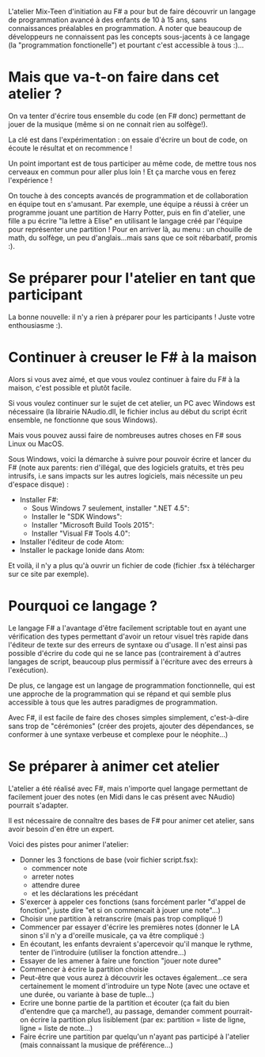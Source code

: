 L'atelier Mix-Teen d'initiation au F# a pour but de faire découvrir un langage de programmation avancé à des enfants de 10 à 15 ans, sans connaissances préalables en programmation.
A noter que beaucoup de développeurs ne connaissent pas les concepts sous-jacents à ce langage (la "programmation fonctionelle") et pourtant c'est accessible à tous :)...

# Mais que va-t-on faire dans cet atelier ?
On va tenter d'écrire tous ensemble du code (en F# donc) permettant de jouer de la musique (même si on ne connait rien au solfège!).

La clé est dans l'expérimentation : on essaie d'écrire un bout de code, on écoute le résultat et on recommence !

Un point important est de tous participer au même code, de mettre tous nos cerveaux en commun pour aller plus loin ! Et ça marche vous en ferez l'expérience !

On touche à des concepts avancés de programmation et de collaboration en équipe tout en s'amusant. Par exemple, une équipe a réussi à créer un programme jouant une partition de Harry Potter, puis en fin d'atelier, une fille a pu écrire "la lettre à Elise" en utilisant le langage créé par l'équipe pour représenter une partition ! Pour en arriver là, au menu : un chouille de math, du solfège, un peu d'anglais...mais sans que ce soit rébarbatif, promis :).

# Se préparer pour l'atelier en tant que participant
La bonne nouvelle: il n'y a rien à préparer pour les participants ! Juste votre enthousiasme :).

# Continuer à creuser le F# à la maison
Alors si vous avez aimé, et que vous voulez continuer à faire du F# à la maison, c'est possible et plutôt facile.

Si vous voulez continuer sur le sujet de cet atelier, un PC avec Windows est nécessaire (la librairie NAudio.dll, le fichier inclus au début du script écrit ensemble, ne fonctionne que sous Windows).

Mais vous pouvez aussi faire de nombreuses autres choses en F# sous Linux ou MacOS.

Sous Windows, voici la démarche à suivre pour pouvoir écrire et lancer du F# (note aux parents: rien d'illégal, que des logiciels gratuits, et très peu intrusifs, i.e sans impacts sur les autres logiciels, mais nécessite un peu d'espace disque) :
* Installer F#:
  * Sous Windows 7 seulement, installer ".NET 4.5":
  * Installer le "SDK Windows":
  * Installer "Microsoft Build Tools 2015":
  * Installer "Visual F# Tools 4.0":
* Installer l'éditeur de code Atom:
* Installer le package Ionide dans Atom:

Et voilà, il n'y a plus qu'à ouvrir un fichier de code (fichier .fsx à télécharger sur ce site par exemple).

# Pourquoi ce langage ?
Le langage F# a l'avantage d'être facilement scriptable tout en ayant une vérification des types permettant d'avoir un retour visuel très rapide dans l'éditeur de texte sur des erreurs de syntaxe ou d'usage. Il n'est ainsi pas possible d'écrire du code qui ne se lance pas (contrairement à d'autres langages de script, beaucoup plus permissif à l'écriture avec des erreurs à l'exécution).

De plus, ce langage est un langage de programmation fonctionnelle, qui est une approche de la programmation qui se répand et qui semble plus accessible à tous que les autres paradigmes de programmation.

Avec F#, il est facile de faire des choses simples simplement, c'est-à-dire sans trop de "cérémonies" (créer des projets, ajouter des dépendances, se conformer à une syntaxe verbeuse et complexe pour le néophite...)

# Se préparer à animer cet atelier
L'atelier a été réalisé avec F#, mais n'importe quel langage permettant de facilement jouer des notes (en Midi dans le cas présent avec NAudio) pourrait s'adapter.

Il est nécessaire de connaître des bases de F# pour animer cet atelier, sans avoir besoin d'en être un expert.

Voici des pistes pour animer l'atelier:
* Donner les 3 fonctions de base (voir fichier script.fsx):
  * commencer note
  * arreter notes
  * attendre duree
  * et les déclarations les précédant
* S'exercer à appeler ces fonctions (sans forcément parler "d'appel de fonction", juste dire "et si on commencait à jouer une note"...)
* Choisir une partition à retranscrire (mais pas trop compliqué !)
* Commencer par essayer d'écrire les premières notes (donner le LA sinon s'il n'y a d'oreille musicale, ça va être compliqué :)
* En écoutant, les enfants devraient s'apercevoir qu'il manque le rythme, tenter de l'introduire (utiliser la fonction attendre...)
* Essayer de les amener à faire une fonction "jouer note duree"
* Commencer à écrire la partition choisie
* Peut-être que vous aurez à découvrir les octaves également...ce sera certainement le moment d'introduire un type Note (avec une octave et une durée, ou variante à base de tuple...)
* Ecrire une bonne partie de la partition et écouter (ça fait du bien d'entendre que ça marche!), au passage, demander comment pourrait-on écrire la partition plus lisiblement (par ex: partition = liste de ligne, ligne = liste de note...)
* Faire écrire une partition par quelqu'un n'ayant pas participé à l'atelier (mais connaissant la musique de préférence...)
